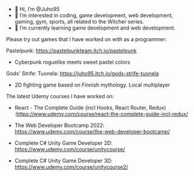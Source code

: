 - 👋 Hi, I’m @Juho95
- 👀 I’m interested in coding, game development, web development, gaming, gym, sports, all related to the Witcher series.
- 🌱 I’m currently learning game development and web development.


Please try out games that I have worked on with as a programmer:

Pastelpunk: https://pastelpunkteam.itch.io/pastelpunk
- Cyberpunk roguelike meets sweet pastel colors


Gods' Strife: Tuonela: https://juho95.itch.io/gods-strife-tuonela
- 2D fighting game based on Finnish mythology. Local multiplayer


The latest Udemy courses I have worked on:

- React - The Complete Guide (incl Hooks, React Router, Redux) :https://www.udemy.com/course/react-the-complete-guide-incl-redux/

- The Web Developer Bootcamp 2022: https://www.udemy.com/course/the-web-developer-bootcamp/

- Complete C# Unity Game Developer 2D: https://www.udemy.com/course/unitycourse/

- Complete C# Unity Game Developer 3D: https://www.udemy.com/course/unitycourse2/
<!---
Juho95/Juho95 is a ✨ special ✨ repository because its `README.md` (this file) appears on your GitHub profile.
You can click the Preview link to take a look at your changes.
--->

